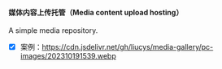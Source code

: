 #### 媒体内容上传托管（Media content upload hosting）

A simple media repository.

- [x] 案例：https://cdn.jsdelivr.net/gh/liucys/media-gallery/pc-images/202310191539.webp
